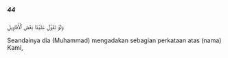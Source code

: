 ##### 44

<span class="ayah">وَلَوْ تَقَوَّلَ عَلَيْنَا بَعْضَ ٱلْأَقَاوِيلِ</span>

<span class="ayah_translation">Seandainya dia (Muhammad) mengadakan sebagian perkataan atas (nama) Kami,</span>
